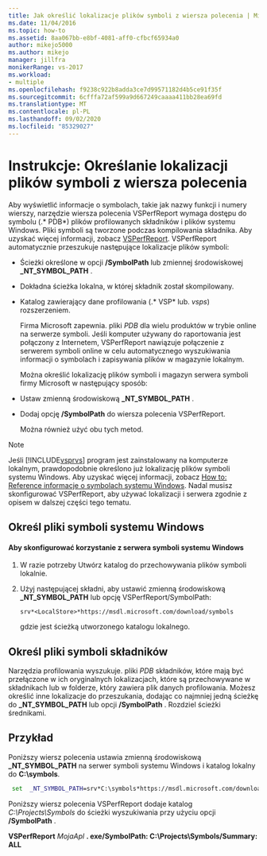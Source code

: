 ```yaml
---
title: Jak określić lokalizacje plików symboli z wiersza polecenia | Microsoft Docs
ms.date: 11/04/2016
ms.topic: how-to
ms.assetid: 8aa067bb-e8bf-4081-aff0-cfbcf65934a0
author: mikejo5000
ms.author: mikejo
manager: jillfra
monikerRange: vs-2017
ms.workload:
- multiple
ms.openlocfilehash: f9238c922b8adda3ce7d99571182d4b5ce91f35f
ms.sourcegitcommit: 6cfffa72af599a9d667249caaaa411bb28ea69fd
ms.translationtype: MT
ms.contentlocale: pl-PL
ms.lasthandoff: 09/02/2020
ms.locfileid: "85329027"
---
```

# <a name="how-to-specify-symbol-file-locations-from-the-command-line"></a>Instrukcje: Określanie lokalizacji plików symboli z wiersza polecenia
Aby wyświetlić informacje o symbolach, takie jak nazwy funkcji i numery wierszy, narzędzie wiersza polecenia VSPerfReport wymaga dostępu do symbolu (.* PDB*) plików profilowanych składników i plików systemu Windows. Pliki symboli są tworzone podczas kompilowania składnika. Aby uzyskać więcej informacji, zobacz [VSPerfReport](../profiling/vsperfreport.md). VSPerfReport automatycznie przeszukuje następujące lokalizacje plików symboli:

- Ścieżki określone w opcji **/SymbolPath** lub zmiennej środowiskowej **_NT_SYMBOL_PATH** .

- Dokładna ścieżka lokalna, w której składnik został skompilowany.

- Katalog zawierający dane profilowania (.* VSP* lub. *vsps*) rozszerzeniem.

  Firma Microsoft zapewnia. pliki *PDB* dla wielu produktów w trybie online na serwerze symboli. Jeśli komputer używany do raportowania jest połączony z Internetem, VSPerfReport nawiązuje połączenie z serwerem symboli online w celu automatycznego wyszukiwania informacji o symbolach i zapisywania plików w magazynie lokalnym.

  Można określić lokalizację plików symboli i magazyn serwera symboli firmy Microsoft w następujący sposób:

- Ustaw zmienną środowiskową **_NT_SYMBOL_PATH** .

- Dodaj opcję **/SymbolPath** do wiersza polecenia VSPerfReport.

  Można również użyć obu tych metod.

> [!NOTE]
> Jeśli [!INCLUDE[vsprvs](../code-quality/includes/vsprvs_md.md)] program jest zainstalowany na komputerze lokalnym, prawdopodobnie określono już lokalizację plików symboli systemu Windows. Aby uzyskać więcej informacji, zobacz [How to: Reference informacje o symbolach systemu Windows](../profiling/how-to-reference-windows-symbol-information.md). Nadal musisz skonfigurować VSPerfReport, aby używać lokalizacji i serwera zgodnie z opisem w dalszej części tego tematu.

## <a name="specify-windows-symbol-files"></a>Określ pliki symboli systemu Windows

#### <a name="to-configure-the-use-of-the-windows-symbol-server"></a>Aby skonfigurować korzystanie z serwera symboli systemu Windows

1. W razie potrzeby Utwórz katalog do przechowywania plików symboli lokalnie.

2. Użyj następującej składni, aby ustawić zmienną środowiskową **_NT_SYMBOL_PATH** lub opcję VSPerfReport/SymbolPath:

    `srv*<LocalStore>*https://msdl.microsoft.com/download/symbols`

    gdzie *<LocalStore>* jest ścieżką utworzonego katalogu lokalnego.

## <a name="specify-component-symbol-files"></a>Określ pliki symboli składników
 Narzędzia profilowania wyszukuje. pliki *PDB* składników, które mają być przełączone w ich oryginalnych lokalizacjach, które są przechowywane w składnikach lub w folderze, który zawiera plik danych profilowania. Możesz określić inne lokalizacje do przeszukania, dodając co najmniej jedną ścieżkę do **_NT_SYMBOL_PATH** lub opcji **/SymbolPath** . Rozdziel ścieżki średnikami.

## <a name="example"></a>Przykład
 Poniższy wiersz polecenia ustawia zmienną środowiskową **_NT_SYMBOL_PATH** na serwer symboli systemu Windows i katalog lokalny do **C:\symbols**.

 ```cmd
  set  _NT_SYMBOL_PATH=srv*C:\symbols*https://msdl.microsoft.com/download/symbols
 ```

 Poniższy wiersz polecenia VSPerfReport dodaje katalog *C:\Projects\Symbols* do ścieżki wyszukiwania przy użyciu opcji **/SymbolPath** .

 **VSPerfReport**  *MojaApl* **. exe/SymbolPath: C:\Projects\Symbols/Summary: ALL**
